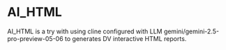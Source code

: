 # AI_HTML
AI_HTML is a try with using cline configured with LLM gemini/gemini-2.5-pro-preview-05-06 to generates DV interactive HTML reports.
